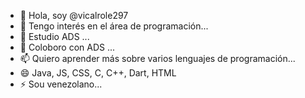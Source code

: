 - 👋 Hola, soy @vicalrole297
- 👀 Tengo interés en el área de programación...
- 🌱 Estudio ADS ...
- 💞️ Coloboro con ADS ...
- 📫 Quiero aprender más sobre varios lenguajes de programación...
- 😄 Java, JS, CSS, C, C++, Dart, HTML
- ⚡ Sou venezolano...

<!---
vicalrole297/vicalrole297 is a ✨ special ✨ repository because its `README.md` (this file) appears on your GitHub profile.
You can click the Preview link to take a look at your changes.
--->
